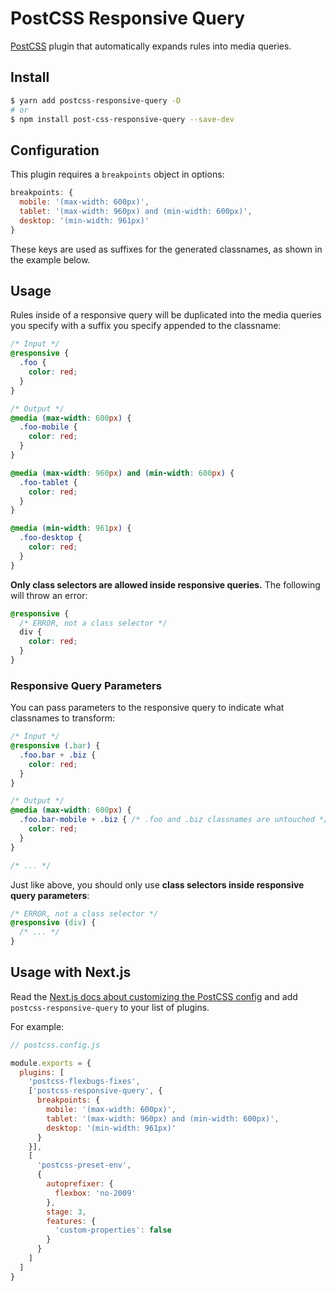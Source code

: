 # PostCSS Responsive Query

[PostCSS](https://postcss.org/) plugin that automatically expands rules into media queries.


## Install

```bash
$ yarn add postcss-responsive-query -D
# or
$ npm install post-css-responsive-query --save-dev
```

## Configuration

This plugin requires a `breakpoints` object in options:

```js
breakpoints: {
  mobile: '(max-width: 600px)',
  tablet: '(max-width: 960px) and (min-width: 600px)',
  desktop: '(min-width: 961px)'
}
```

These keys are used as suffixes for the generated classnames, as shown in the example below.

## Usage

Rules inside of a responsive query will be duplicated into the media queries you specify with a suffix you specify appended to the classname:

```css
/* Input */
@responsive {
  .foo {
    color: red;
  }
}
```

```css
/* Output */
@media (max-width: 600px) {
  .foo-mobile {
    color: red;
  }
}

@media (max-width: 960px) and (min-width: 600px) {
  .foo-tablet {
    color: red;
  }
}

@media (min-width: 961px) {
  .foo-desktop {
    color: red;
  }
}
```

**Only class selectors are allowed inside responsive queries.** The following will throw an error:

```css
@responsive {
  /* ERROR, not a class selector */
  div {
    color: red;
  }
}
```

### Responsive Query Parameters

You can pass parameters to the responsive query to indicate what classnames to transform:

```css
/* Input */
@responsive (.bar) {
  .foo.bar + .biz {
    color: red;
  }
}
```

```css
/* Output */
@media (max-width: 600px) {
  .foo.bar-mobile + .biz { /* .foo and .biz classnames are untouched */
    color: red;
  }
}

/* ... */
```

Just like above, you should only use **class selectors inside responsive query parameters**:

```css
/* ERROR, not a class selector */
@responsive (div) {
  /* ... */
}
```

## Usage with Next.js

Read the [Next.js docs about customizing the PostCSS config](https://nextjs.org/docs/advanced-features/customizing-postcss-config#default-behavior) and add `postcss-responsive-query` to your list of plugins.

For example:


```js
// postcss.config.js

module.exports = {
  plugins: [
    'postcss-flexbugs-fixes',
    ['postcss-responsive-query', {
      breakpoints: {
        mobile: '(max-width: 600px)',
        tablet: '(max-width: 960px) and (min-width: 600px)',
        desktop: '(min-width: 961px)'
      }
    }],
    [
      'postcss-preset-env',
      {
        autoprefixer: {
          flexbox: 'no-2009'
        },
        stage: 3,
        features: {
          'custom-properties': false
        }
      }
    ]
  ]
}
```
